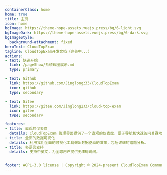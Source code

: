 ```yaml
---
containerClass: home
home: true
title: 主页
icon: home
bgImage: https://theme-hope-assets.vuejs.press/bg/6-light.svg
bgImageDark: https://theme-hope-assets.vuejs.press/bg/6-dark.svg
bgImageStyle:
  background-attachment: fixed
heroText: CloudTopExam  
tagline: CloudTopExam开发文档（完善中...）
actions:
- text: 快速开始
  link: /pageShow/系统截图展示.md
  type: primary

- text: Github
  link: https://github.com/Jinglong233/CloudTopExam
  icon: github
  type: secondary

- text: Gitee
  link: https://gitee.com/Jinglong233/cloud-top-exam
  icon: gitee
  type: secondary

features:
- title: 直观的仪表盘
  details: CloudTopExam 管理界面提供了一个直观的仪表盘，便于导航和快速访问关键功能。
- title: 全面的数据可视化
  details: 利用我们全面的可视化工具做出数据驱动的决策，包括详细的错题分析。
- title: 多语言支持
  details: 支持中英文，为全球用户提供无障碍访问。


footer: AGPL-3.0 license | Copyright © 2024-present CloudTopExam Community
---
```

